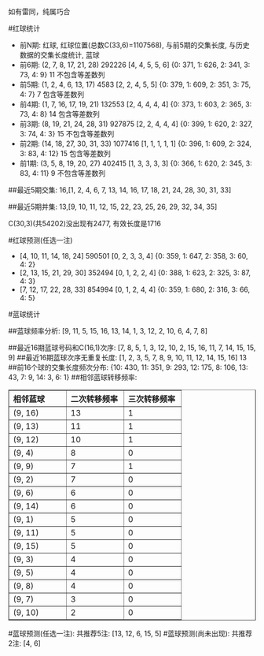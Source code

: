 <!-- 
.. title: 双色球2012141期(2012-11-29)数据分析报告
.. slug: slott-2012141-2012-11-29-report
.. date: 2012-11-30 08:00:00 UTC+08:00
.. tags: Lottery
.. link: 
.. description: 
.. type: text
-->

如有雷同，纯属巧合

<!-- TEASER_END-->

#红球统计

- 前N期: 红球, 红球位置(总数C(33,6)=1107568), 与前5期的交集长度, 与历史数据的交集长度统计, 蓝球
- 前6期: (2, 7, 8, 17, 21, 28) 292226 [4, 4, 5, 5, 6] {0: 371, 1: 626, 2: 341, 3: 73, 4: 9} 11 不包含等差数列
- 前5期: (1, 2, 4, 6, 13, 17) 4583 [2, 2, 4, 5, 5] {0: 379, 1: 609, 2: 351, 3: 75, 4: 7} 7 包含等差数列
- 前4期: (1, 7, 16, 17, 19, 21) 132553 [2, 4, 4, 4, 4] {0: 373, 1: 603, 2: 365, 3: 73, 4: 8} 14 包含等差数列
- 前3期: (8, 19, 21, 24, 28, 31) 927875 [2, 2, 4, 4, 4] {0: 399, 1: 620, 2: 327, 3: 74, 4: 3} 15 不包含等差数列
- 前2期: (14, 18, 27, 30, 31, 33) 1077416 [1, 1, 1, 1, 1] {0: 396, 1: 609, 2: 324, 3: 83, 4: 12} 15 包含等差数列
- 前1期: (3, 5, 8, 19, 20, 27) 402415 [1, 3, 3, 3, 3] {0: 366, 1: 620, 2: 345, 3: 83, 4: 11} 9 不包含等差数列

##最近5期交集:
16,[1, 2, 4, 6, 7, 13, 14, 16, 17, 18, 21, 24, 28, 30, 31, 33]

##最近5期并集:
13,[9, 10, 11, 12, 15, 22, 23, 25, 26, 29, 32, 34, 35]

C(30,3)(共54202)没出现有2477, 
有效长度是1716

#红球预测(任选一注)

- [4, 10, 11, 14, 18, 24] 590501 [0, 2, 3, 3, 4] {0: 359, 1: 647, 2: 358, 3: 60, 4: 2}
- [2, 13, 15, 21, 29, 30] 352494 [0, 1, 2, 2, 4] {0: 388, 1: 623, 2: 325, 3: 87, 4: 3}
- [7, 12, 17, 22, 28, 33] 854994 [0, 1, 2, 4, 4] {0: 359, 1: 680, 2: 316, 3: 66, 4: 5}

#蓝球统计

##蓝球频率分析:
[9, 11, 5, 15, 16, 13, 14, 1, 3, 12, 2, 10, 6, 4, 7, 8]

##最近16期蓝球号码和C(16,1)次序:
[7, 8, 5, 1, 3, 12, 10, 2, 15, 16, 11, 7, 14, 15, 15, 9]
##最近16期蓝球次序无重复长度:
[1, 2, 3, 5, 7, 8, 9, 10, 11, 12, 14, 15, 16] 13
##前16个球的交集长度频次分布:
{10: 430, 11: 351, 9: 293, 12: 175, 8: 106, 13: 43, 7: 9, 14: 3, 6: 1}
##相邻蓝球转移频率:
<table border="1" class="table table-striped dataframe">
  <thead>
    <tr style="text-align: left;">
      <th style="min-width: 100px;">相邻蓝球</th>
      <th style="min-width: 100px;">二次转移频率</th>
      <th style="min-width: 100px;">三次转移频率</th>
    </tr>
  </thead>
  <tbody>
    <tr>
      <td> (9, 16)</td>
      <td> 13</td>
      <td> 1</td>
    </tr>
    <tr>
      <td> (9, 13)</td>
      <td> 11</td>
      <td> 1</td>
    </tr>
    <tr>
      <td> (9, 12)</td>
      <td> 10</td>
      <td> 1</td>
    </tr>
    <tr>
      <td>  (9, 4)</td>
      <td>  8</td>
      <td> 0</td>
    </tr>
    <tr>
      <td>  (9, 9)</td>
      <td>  7</td>
      <td> 1</td>
    </tr>
    <tr>
      <td>  (9, 2)</td>
      <td>  7</td>
      <td> 0</td>
    </tr>
    <tr>
      <td>  (9, 6)</td>
      <td>  6</td>
      <td> 0</td>
    </tr>
    <tr>
      <td> (9, 14)</td>
      <td>  6</td>
      <td> 0</td>
    </tr>
    <tr>
      <td>  (9, 1)</td>
      <td>  5</td>
      <td> 0</td>
    </tr>
    <tr>
      <td> (9, 11)</td>
      <td>  5</td>
      <td> 0</td>
    </tr>
    <tr>
      <td> (9, 15)</td>
      <td>  5</td>
      <td> 0</td>
    </tr>
    <tr>
      <td>  (9, 3)</td>
      <td>  4</td>
      <td> 0</td>
    </tr>
    <tr>
      <td>  (9, 5)</td>
      <td>  4</td>
      <td> 0</td>
    </tr>
    <tr>
      <td>  (9, 8)</td>
      <td>  4</td>
      <td> 0</td>
    </tr>
    <tr>
      <td>  (9, 7)</td>
      <td>  3</td>
      <td> 0</td>
    </tr>
    <tr>
      <td> (9, 10)</td>
      <td>  2</td>
      <td> 0</td>
    </tr>
  </tbody>
</table>
#蓝球预测(任选一注):
共推荐5注: [13, 12, 6, 15, 5]
#蓝球预测(尚未出现):
共推荐2注: [4, 6]

